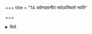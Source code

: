 +++
title = "14 अग्रेणाहवनीयं रथोऽवस्थितो भवति"

+++

<details><summary>थिते</summary>

अग्रेणाहवनीयं रथोऽवस्थितो भवति १४
</details>
